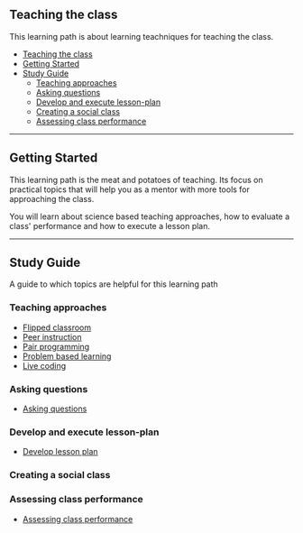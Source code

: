 ## Teaching the class

This learning path is about learning teachniques for teaching the class. 

- [Teaching the class](#teaching-the-class)
- [Getting Started](#getting-started)
- [Study Guide](#study-guide)
  - [Teaching approaches](#teaching-approaches)
  - [Asking questions](#asking-questions)
  - [Develop and execute lesson-plan](#develop-and-execute-lesson-plan)
  - [Creating a social class](#creating-a-social-class)
  - [Assessing class performance](#assessing-class-performance)

---

## Getting Started

This learning path is the meat and potatoes of teaching. Its focus on practical topics that will help you as a mentor with more tools for approaching the class. 

You will learn about science based teaching approaches, how to evaluate a class' performance and how to execute a lesson plan. 

---

## Study Guide

A guide to which topics are helpful for this learning path

### Teaching approaches
- [Flipped classroom](./../topics/flipped-classroom.md)
- [Peer instruction](./../topics/peer-instruction.md)
- [Pair programming](./../topics/pair-programming.md)
- [Problem based learning](./../topics/problem-based-learning.md)
- [Live coding](./../topics/live-coding.md)

### Asking questions
- [Asking questions](./../topics/asking-questions.md)

### Develop and execute lesson-plan
- [Develop lesson plan](./../topics/develop-and-execute-lesson-plan.md)

### Creating a social class

### Assessing class performance
- [Assessing class performance](./../topics/assessing-class-performance.md)